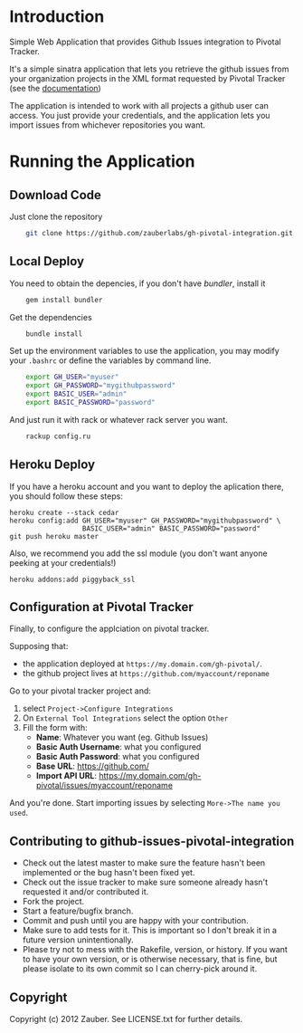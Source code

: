 # Introduction

Simple Web Application that provides Github Issues integration to Pivotal Tracker.

It's a simple sinatra application that lets you retrieve the github issues from your organization projects in the XML format requested by Pivotal Tracker (see the [documentation](http://www.pivotaltracker.com/help/integrations?version=v3#other))

The application is intended to work with all projects a github user can access. You just provide your credentials, and the application lets you import issues from whichever repositories you want.

# Running the Application

## Download Code

Just clone the repository

```bash
    git clone https://github.com/zauberlabs/gh-pivotal-integration.git
```

## Local Deploy

You need to obtain the depencies, if you don't have *bundler*, install it

```bash
    gem install bundler
```

Get the dependencies

```bash
    bundle install
```

Set up the environment variables to use the application, you may modify your `.bashrc` or
define the variables by command line.

```bash
    export GH_USER="myuser"
    export GH_PASSWORD="mygithubpassword"
    export BASIC_USER="admin"
    export BASIC_PASSWORD="password"
```

And just run it with rack or whatever rack server you want.

```bash
    rackup config.ru
```

## Heroku Deploy

If you have a heroku account and you want to deploy the aplication there, you should follow these steps:

    heroku create --stack cedar
    heroku config:add GH_USER="myuser" GH_PASSWORD="mygithubpassword" \
                      BASIC_USER="admin" BASIC_PASSWORD="password"
    git push heroku master

Also, we recommend you add the ssl module (you don't want anyone peeking at your credentials!)

    heroku addons:add piggyback_ssl

## Configuration at Pivotal Tracker

Finally, to configure the applciation on pivotal tracker.

Supposing that:

 * the application deployed at `https://my.domain.com/gh-pivotal/`.
 * the github project lives at `https://github.com/myaccount/reponame`

Go to your pivotal tracker project and:

 1. select `Project->Configure Integrations`
 2. On `External Tool Integrations` select the option `Other`
 3. Fill the form with:
    * **Name**: Whatever you want (eg. Github Issues)
    * **Basic Auth Username**: what you configured
    * **Basic Auth Password**: what you configured
    * **Base URL**: https://github.com/
    * **Import API URL**: https://my.domain.com/gh-pivotal/issues/myaccount/reponame

And you're done. Start importing issues by selecting `More->The name you used`.

## Contributing to github-issues-pivotal-integration

* Check out the latest master to make sure the feature hasn't been implemented or the bug hasn't been fixed yet.
* Check out the issue tracker to make sure someone already hasn't requested it and/or contributed it.
* Fork the project.
* Start a feature/bugfix branch.
* Commit and push until you are happy with your contribution.
* Make sure to add tests for it. This is important so I don't break it in a future version unintentionally.
* Please try not to mess with the Rakefile, version, or history. If you want to have your own version, or is otherwise necessary, that is fine, but please isolate to its own commit so I can cherry-pick around it.

## Copyright

Copyright (c) 2012 Zauber. See LICENSE.txt for
further details.

